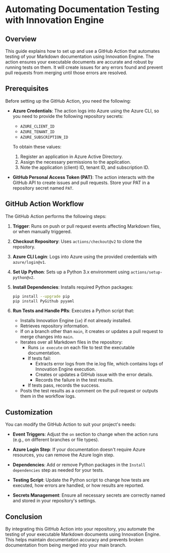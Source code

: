 # Automating Documentation Testing with Innovation Engine

## Overview

This guide explains how to set up and use a GitHub Action that automates testing of your Markdown documentation using Innovation Engine. The action ensures your executable documents are accurate and robust by running tests on them. It will create issues for any errors found and prevent pull requests from merging until those errors are resolved.

## Prerequisites

Before setting up the GitHub Action, you need the following:

- **Azure Credentials**: The action logs into Azure using the Azure CLI, so you need to provide the following repository secrets:
  - `AZURE_CLIENT_ID`
  - `AZURE_TENANT_ID`
  - `AZURE_SUBSCRIPTION_ID`

  To obtain these values:
  1. Register an application in Azure Active Directory.
  2. Assign the necessary permissions to the application.
  3. Note the application (client) ID, tenant ID, and subscription ID.

- **GitHub Personal Access Token (PAT)**: The action interacts with the GitHub API to create issues and pull requests. Store your PAT in a repository secret named `PAT`.

## GitHub Action Workflow

The GitHub Action performs the following steps:

1. **Trigger**: Runs on push or pull request events affecting Markdown files, or when manually triggered.

2. **Checkout Repository**: Uses `actions/checkout@v2` to clone the repository.

3. **Azure CLI Login**: Logs into Azure using the provided credentials with `azure/login@v1`.

4. **Set Up Python**: Sets up a Python 3.x environment using `actions/setup-python@v2`.

5. **Install Dependencies**: Installs required Python packages:
   ```bash
   pip install --upgrade pip
   pip install PyGithub pyyaml
   ```

6. **Run Tests and Handle PRs**: Executes a Python script that:
   - Installs Innovation Engine (`ie`) if not already installed.
   - Retrieves repository information.
   - If on a branch other than `main`, it creates or updates a pull request to merge changes into `main`.
   - Iterates over all Markdown files in the repository:
     - Runs `ie execute` on each file to test the executable documentation.
     - If tests fail:
       - Extracts error logs from the ie.log file, which contains logs of Innovation Engine execution.
       - Creates or updates a GitHub issue with the error details.
       - Records the failure in the test results.
     - If tests pass, records the success.
   - Posts the test results as a comment on the pull request or outputs them in the workflow logs.

## Customization

You can modify the GitHub Action to suit your project's needs:

- **Event Triggers**: Adjust the `on` section to change when the action runs (e.g., on different branches or file types).

- **Azure Login Step**: If your documentation doesn't require Azure resources, you can remove the Azure login step.

- **Dependencies**: Add or remove Python packages in the `Install dependencies` step as needed for your tests.

- **Testing Script**: Update the Python script to change how tests are executed, how errors are handled, or how results are reported.

- **Secrets Management**: Ensure all necessary secrets are correctly named and stored in your repository's settings.

## Conclusion

By integrating this GitHub Action into your repository, you automate the testing of your executable Markdown documents using Innovation Engine. This helps maintain documentation accuracy and prevents broken documentation from being merged into your main branch.